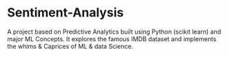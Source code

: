 # Sentiment-Analysis
A project based on Predictive Analytics built using Python (scikit learn) and major ML Concepts.
It explores the famous IMDB dataset and implements the whims & Caprices of ML & data Science.
